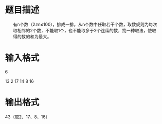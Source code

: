 # 

 
 # 题目描述 
<p style="margin-left:19.55pt;">有n个数（2&le;n&le;100），排成一排，从n个数中任取若干个数，取数规则为每次取相邻的2个数，不能取1个，也不能取多于2个连续的数，找一种取法，使取得的数的和为最大。</p> 

 
 # 输入格式 
<p>6</p>

<p>13&nbsp;2&nbsp;17&nbsp;14&nbsp;8&nbsp;16</p> 

 
 # 输出格式 
<p>43（取2、17、8、16）</p> 
